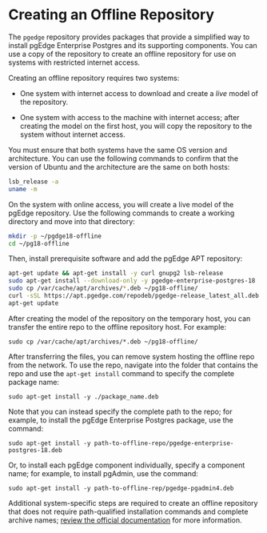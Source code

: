 # Creating an Offline Repository

The `pgedge` repository provides packages that provide a simplified way to install pgEdge Enterprise Postgres and its supporting components.  You can use a copy of the repository to create an offline repository for use on systems with restricted internet access.

Creating an offline repository requires two systems:

* One system with internet access to download and create a *live* model of the repository. 

* One system with access to the machine with internet access; after creating the model on the first host, you will copy the repository to the system without internet access.

You must ensure that both systems have the same OS version and architecture. You can use the following commands to confirm that the version of Ubuntu and the architecture are the same on both hosts:

```bash
lsb_release -a
uname -m
```

On the system with online access, you will create a live model of the pgEdge repository.  Use the following commands to create a working directory and move into that directory:

```bash
mkdir -p ~/pgdge18-offline
cd ~/pg18-offline
```

Then, install prerequisite software and add the pgEdge APT repository:

```bash
apt-get update && apt-get install -y curl gnupg2 lsb-release
sudo apt-get install --download-only -y pgedge-enterprise-postgres-18
sudo cp /var/cache/apt/archives/*.deb ~/pg18-offline/
curl -sSL https://apt.pgedge.com/repodeb/pgedge-release_latest_all.deb -o /tmp/pgedge-release.deb && sudo dpkg -i /tmp/pgedge-release.deb && rm -f /tmp/pgedge-release.deb || true 
apt-get update
```

After creating the model of the repository on the temporary host, you can transfer the entire repo to the offline repository host.  For example:

`sudo cp /var/cache/apt/archives/*.deb ~/pg18-offline/`

After transferring the files, you can remove system hosting the offline repo from the network.  To use the repo, navigate into the folder that contains the repo and use the `apt-get install` command to specify the complete package name:

   `sudo apt-get install -y ./package_name.deb` 

Note that you can instead specify the complete path to the repo; for example, to install the pgEdge Enterprise Postgres package, use the command:

   `sudo apt-get install -y path-to-offline-repo/pgedge-enterprise-postgres-18.deb` 

Or, to install each pgEdge component individually, specify a component name; for example, to install pgAdmin, use the command:

   `sudo apt-get install -y path-to-offline-rep/pgedge-pgadmin4.deb` 

Additional system-specific steps are required to create an offline repository that does not require path-qualified installation commands and complete archive names; [review the official documentation](https://wiki.debian.org/DebianRepository) for more information.